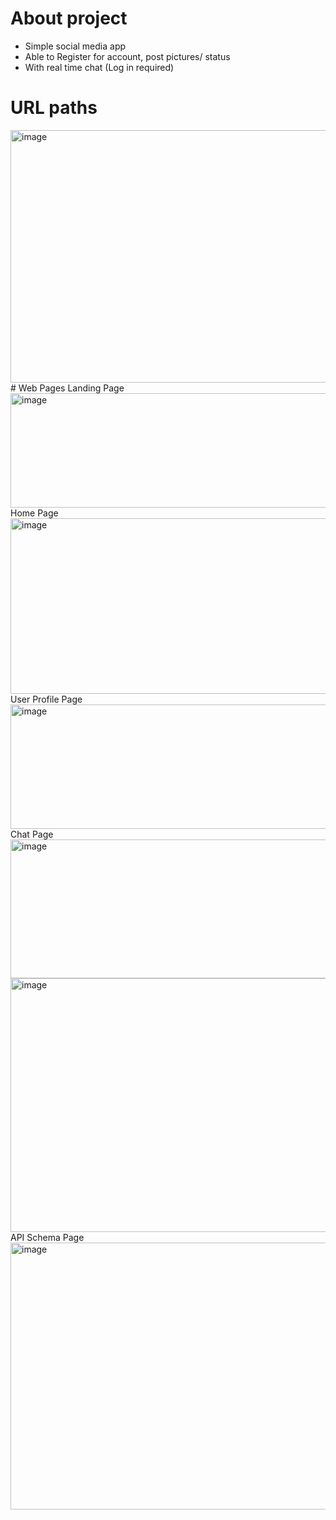 # About project
- Simple social media app
- Able to Register for account, post pictures/ status
- With real time chat (Log in required)
# URL paths
<img width="600" height="404" alt="image" src="https://github.com/user-attachments/assets/d2824256-466d-4288-9801-4004ae4a380e" />
# Web Pages
Landing Page
<img width="600" height="183" alt="image" src="https://github.com/user-attachments/assets/65cd6e63-6a28-4d46-aa41-58e3dcb58e89" />
Home Page
<img width="596" height="281" alt="image" src="https://github.com/user-attachments/assets/5469f323-3327-401a-a216-8a555ec6f913" />
User Profile Page
<img width="598" height="199" alt="image" src="https://github.com/user-attachments/assets/a24e3e03-2470-4fef-ae68-e18a8847a9d3" />
Chat Page
<img width="901" height="222" alt="image" src="https://github.com/user-attachments/assets/73493760-79d4-4f21-b5e4-4ec1cb20f63c" />
<img width="900" height="406" alt="image" src="https://github.com/user-attachments/assets/d35fe84f-9538-42af-9d44-91f2c170f3bd" />
API Schema Page
<img width="899" height="427" alt="image" src="https://github.com/user-attachments/assets/63bdccfa-0363-49bb-a08b-9289fe21725c" />
